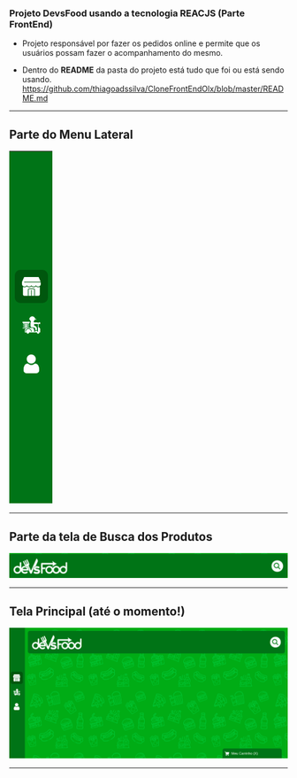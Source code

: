 ### Projeto DevsFood usando a tecnologia <b>REACJS</b> (Parte FrontEnd)
- Projeto responsável por fazer os pedidos online e permite que os usuários possam fazer o acompanhamento do mesmo.

- Dentro do <b>README</b> da pasta do projeto está tudo que foi ou está sendo usando.
https://github.com/thiagoadssilva/CloneFrontEndOlx/blob/master/README.md

<hr/>

## Parte do <b>Menu Lateral</b> 

![Tela Principal](images/MenuLateral.png)
<hr>


## Parte da tela de <b>Busca dos Produtos</b>

![Tela Anúncios](images/parteBusca.png)

<hr>

## Tela  <b>Principal</b> (até o momento!)

![Tela Anúncios](images/todaPagina.png)

<hr>
